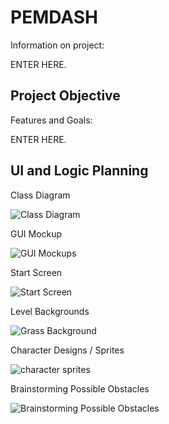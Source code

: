 # PEMDASH
Information on project:

ENTER HERE.

## Project Objective
Features and Goals:

ENTER HERE.

## UI and Logic Planning
Class Diagram

![Class Diagram](Link)

GUI Mockup

![GUI Mockups](Link)

Start Screen

![Start Screen](Link)

Level Backgrounds

![Grass Background](Link)

Character Designs / Sprites

![character sprites](Link)

Brainstorming Possible Obstacles 

![Brainstorming Possible Obstacles](Link)
